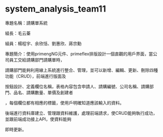 # system_analysis_team11
專題名稱：請購單系統

組長：毛云蓁

組員：楊程宇、余欣恬、劉惠欣、蔣宗勳

專題簡介：使用primengNG元件、primeflex排版設計一個直觀的用戶界面，當公司員工交給請購部門請購單時，

請購部門能夠利用線上系統進行整合、管理，並可以新增、編輯、更新、刪除四種功能（CRUD），前端進行版面及

按鈕設計、定義欄位名稱，表格內容包含申請人、請購編號、公司名稱、請購部門、品名、請購數量、單價及創建者

，每個欄位都有相應的標籤，使用戶明確知道應該輸入的資料。

後端進行資料庫建立、管理跟資料維護，處理前端請求，使CRUD能夠執行成功，並跟前端成功接上API，使資料能夠

即時更新。
